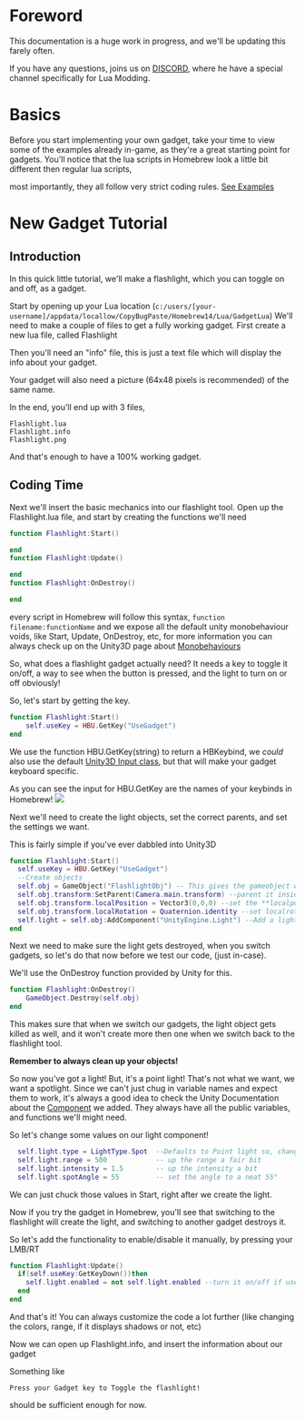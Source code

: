 # Foreword 
This documentation is a huge work in progress, and we'll be updating this farely often. 

If you have any questions, joins us on [DISCORD](https://discord.gg/repVGu5), where he have a special channel specifically for Lua Modding. 

# Basics
Before you start implementing your own gadget, take your time to view some of the examples already in-game, as they're a great starting point for gadgets. 
You'll notice that the lua scripts in Homebrew look a little bit different then regular lua scripts, 

most importantly, they all follow very strict coding rules. [See Examples](Examples/Flashlight.lua)

# New Gadget Tutorial
## Introduction
In this quick little tutorial, we'll make a flashlight, which you can toggle on and off, as a gadget.

Start by opening up your Lua location (``c:/users/[your-username]/appdata/locallow/CopyBugPaste/Homebrew14/Lua/GadgetLua``)
We'll need to make a couple of files to get a fully working gadget. 
First create a new lua file, called Flashlight

Then you'll need an "info" file, this is just a text file which will display the info about your gadget. 

Your gadget will also need a picture (64x48 pixels is recommended) of the same name.

In the end, you'll end up with 3 files, 
```
Flashlight.lua
Flashlight.info
Flashlight.png
```
And that's enough to have a 100% working gadget.

## Coding Time
Next we'll insert the basic mechanics into our flashlight tool. 
Open up the Flashlight.lua file, and start by creating the functions we'll need

```lua
function Flashlight:Start()

end 
function Flashlight:Update()

end
function Flashlight:OnDestroy()

end
```
every script in Homebrew will follow this syntax, ``function filename:functionName``
and we expose all the default unity monobehaviour voids, like 
Start, Update, OnDestroy, etc, for more information you can always check up on the Unity3D page about [Monobehaviours](https://docs.unity3d.com/ScriptReference/MonoBehaviour.html)

So, what does a flashlight gadget actually need? It needs a key to toggle it on/off, a way to see when the button is pressed, and the light to turn on or off obviously!

So, let's start by getting the key. 

```lua
function Flashlight:Start()
    self.useKey = HBU.GetKey("UseGadget")
end 
``` 
We use the function HBU.GetKey(string) to return a HBKeybind, we _could_ also use the default [Unity3D Input class](https://docs.unity3d.com/ScriptReference/Input.html), but that will make your gadget keyboard specific. 

As you can see the input for HBU.GetKey are the names of your keybinds in Homebrew! 
<img src="http://i.imgur.com/hJeDFKr.png"/>

Next we'll need to create the light objects, set the correct parents, and set the settings we want. 

This is fairly simple if you've ever dabbled into Unity3D 

```lua 
function Flashlight:Start()
  self.useKey = HBU.GetKey("UseGadget") 
  --Create objects
  self.obj = GameObject("FlashlightObj") -- This gives the gameobject we create the name "FlashlightObj"
  self.obj.transform:SetParent(Camera.main.transform) --parent it inside the main camera
  self.obj.transform.localPosition = Vector3(0,0,0) --set the **localposition** to 0,0,0 (aka relative pos to parent)
  self.obj.transform.localRotation = Quaternion.identity --set localrotation to identity (forward)
  self.light = self.obj:AddComponent("UnityEngine.Light") --Add a light component, which is under UnityEngine
end
```

Next we need to make sure the light gets destroyed, when you switch gadgets, so let's do that now before we test our code, (just in-case).

We'll use the OnDestroy function provided by Unity for this. 

```lua
function Flashlight:OnDestroy()
    GameObject.Destroy(self.obj)
end 
```
This makes sure that when we switch our gadgets, the light object gets killed as well, and it won't create more then one when we switch back to the flashlight tool. 

**Remember to always clean up your objects!** 

So now you've got a light! But, it's a point light! That's not what we want, we want a spotlight. Since we can't just chug in variable names and expect them to work, it's always a good idea to check the Unity Documentation about the [Component](https://docs.unity3d.com/ScriptReference/Light.html) we added. 
They always have all the public variables, and functions we'll might need. 

So let's change some values on our light component!

```lua
  self.light.type = LightType.Spot  --Defaults to Point light so, change to spot
  self.light.range = 500            -- up the range a fair bit
  self.light.intensity = 1.5        -- up the intensity a bit
  self.light.spotAngle = 55         -- set the angle to a neat 55° 
```
We can just chuck those values in Start, right after we create the light. 

Now if you try the gadget in Homebrew, you'll see that switching to the flashlight will create the light, and switching to another gadget destroys it. 

So let's add the functionality to enable/disable it manually, by pressing your LMB/RT 
```lua 
function Flashlight:Update()
  if(self.useKey:GetKeyDown())then
    self.light.enabled = not self.light.enabled --turn it on/off if useKey is pressed down 
  end
end
```

And that's it! You can always customize the code a lot further (like changing the colors, range, if it displays shadows or not, etc)

Now we can open up Flashlight.info, and insert the information about our gadget

Something like 
```
Press your Gadget key to Toggle the flashlight!
```
should be sufficient enough for now. 
